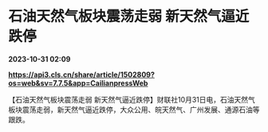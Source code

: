 # 石油天然气板块震荡走弱 新天然气逼近跌停

**2023-10-31 02:09**

**https://api3.cls.cn/share/article/1502809?os=web&sv=7.7.5&app=CailianpressWeb**

【石油天然气板块震荡走弱 新天然气逼近跌停】财联社10月31日电，石油天然气板块震荡走弱，新天然气逼近跌停，大众公用、皖天然气、广州发展、通源石油等跟跌。